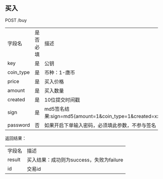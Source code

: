 ## 买入

POST /buy

<table>
	<tr>
		<td>字段名</td>
		<td>是否必填</td>
		<td>描述</td>
	</tr>
	<tr>
		<td>key</td>
		<td>是</td>
		<td>公钥</td>
	</tr>
	<tr>
		<td>coin_type</td>
		<td>是</td>
		<td>币种：1-唐币</td>
	</tr>
	<tr>
		<td>price</td>
		<td>是</td>
		<td>买入价格</td>
	</tr>
	<tr>
		<td>amount</td>
		<td>是</td>
		<td>买入数量</td>
	</tr>
	<tr>
		<td>created</td>
		<td>是</td>
		<td>10位提交时间戳</td>
	</tr>
	<tr>
		<td>sign</td>
		<td>是</td>
		<td>md5签名结果:sign=md5(amount=1&coin_type=1&created=xxx&key=xxx&price=1)</td>
	</tr>
	<tr>
		<td>password</td>
		<td>否</td>
		<td>如果开启下单输入密码，必须填此参数，不参与签名</td>
	</tr>
</table>

返回结果：

<table>
	<tr>
		<td>字段名</td>
		<td>描述</td>
	</tr>
	<tr>
		<td>result</td>
		<td>买入结果：成功则为success，失败为failure</td>
	</tr>
	<tr>
		<td>id</td>
		<td>交易id</td>
	</tr>
</table>